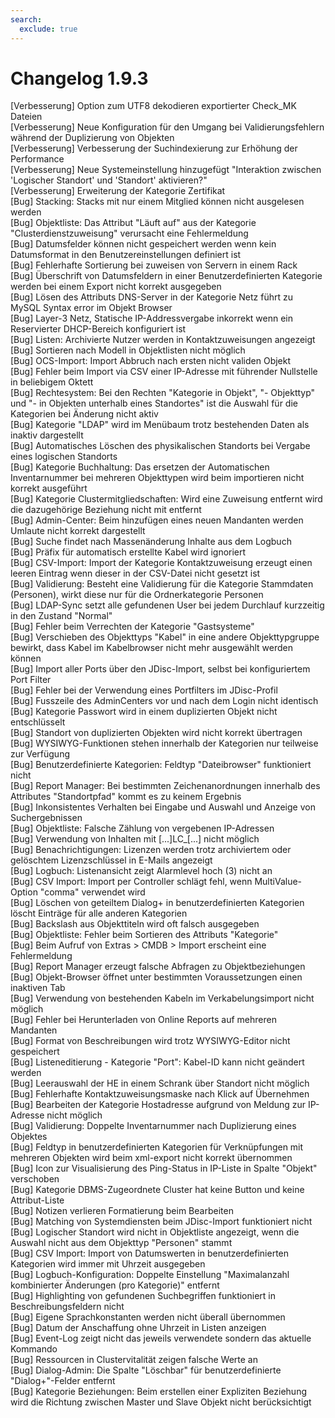 ```yaml
---
search:
  exclude: true
---
```

# Changelog 1.9.3
<!-- cSpell:disable -->
<!-- markdownlint-disable MD052 -->
[Verbesserung]  Option zum UTF8 dekodieren exportierter Check_MK Dateien<br>
[Verbesserung]  Neue Konfiguration für den Umgang bei Validierungsfehlern während der Duplizierung von Objekten<br>
[Verbesserung]  Verbesserung der Suchindexierung zur Erhöhung der Performance<br>
[Verbesserung]  Neue Systemeinstellung hinzugefügt "Interaktion zwischen 'Logischer Standort' und 'Standort' aktivieren?"<br>
[Verbesserung]  Erweiterung der Kategorie Zertifikat<br>
[Bug]           Stacking: Stacks mit nur einem Mitglied können nicht ausgelesen werden<br>
[Bug]           Objektliste: Das Attribut "Läuft auf" aus der Kategorie "Clusterdienstzuweisung" verursacht eine Fehlermeldung<br>
[Bug]           Datumsfelder können nicht gespeichert werden wenn kein Datumsformat in den Benutzereinstellungen definiert ist<br>
[Bug]           Fehlerhafte Sortierung bei zuweisen von Servern in einem Rack<br>
[Bug]           Überschrift von Datumsfeldern in einer Benutzerdefinierten Kategorie werden bei einem Export nicht korrekt ausgegeben<br>
[Bug]           Lösen des Attributs DNS-Server in der Kategorie Netz führt zu MySQL Syntax error im Objekt Browser<br>
[Bug]           Layer-3 Netz, Statische IP-Addressvergabe inkorrekt wenn ein Reservierter DHCP-Bereich konfiguriert ist<br>
[Bug]           Listen: Archivierte Nutzer werden in Kontaktzuweisungen angezeigt<br>
[Bug]           Sortieren nach Modell in Objektlisten nicht möglich<br>
[Bug]           OCS-Import: Import Abbruch nach ersten nicht validen Objekt<br>
[Bug]           Fehler beim Import via CSV einer IP-Adresse mit führender Nullstelle in beliebigem Oktett<br>
[Bug]           Rechtesystem: Bei den Rechten "Kategorie in Objekt", "- Objekttyp" und "- in Objekten unterhalb eines Standortes" ist die Auswahl für die Kategorien bei Änderung nicht aktiv<br>
[Bug]           Kategorie "LDAP" wird im Menübaum trotz bestehenden Daten als inaktiv dargestellt<br>
[Bug]           Automatisches Löschen des physikalischen Standorts bei Vergabe eines logischen Standorts<br>
[Bug]           Kategorie Buchhaltung: Das ersetzen der Automatischen Inventarnummer bei mehreren Objekttypen wird beim importieren nicht korrekt ausgeführt<br>
[Bug]           Kategorie Clustermitgliedschaften: Wird eine Zuweisung entfernt wird die dazugehörige Beziehung nicht mit entfernt<br>
[Bug]           Admin-Center: Beim hinzufügen eines neuen Mandanten werden Umlaute nicht korrekt dargestellt<br>
[Bug]           Suche findet nach Massenänderung Inhalte aus dem Logbuch<br>
[Bug]           Präfix für automatisch erstellte Kabel wird ignoriert<br>
[Bug]           CSV-Import: Import der Kategorie Kontaktzuweisung erzeugt einen leeren Eintrag wenn dieser in der CSV-Datei nicht gesetzt ist<br>
[Bug]           Validierung: Besteht eine Validierung für die Kategorie Stammdaten (Personen), wirkt diese nur für die Ordnerkategorie Personen<br>
[Bug]           LDAP-Sync setzt alle gefundenen User bei jedem Durchlauf kurzzeitig in den Zustand "Normal"<br>
[Bug]           Fehler beim Verrechten der Kategorie "Gastsysteme"<br>
[Bug]           Verschieben des Objekttyps "Kabel" in eine andere Objekttypgruppe bewirkt, dass Kabel im Kabelbrowser nicht mehr ausgewählt werden können<br>
[Bug]           Import aller Ports über den JDisc-Import, selbst bei konfiguriertem Port Filter<br>
[Bug]           Fehler bei der Verwendung eines Portfilters im JDisc-Profil<br>
[Bug]           Fusszeile des AdminCenters vor und nach dem Login nicht identisch<br>
[Bug]           Kategorie Passwort wird in einem duplizierten Objekt nicht entschlüsselt<br>
[Bug]           Standort von duplizierten Objekten wird nicht korrekt übertragen<br>
[Bug]           WYSIWYG-Funktionen stehen innerhalb der Kategorien nur teilweise zur Verfügung<br>
[Bug]           Benutzerdefinierte Kategorien: Feldtyp "Dateibrowser" funktioniert nicht<br>
[Bug]           Report Manager: Bei bestimmten Zeichenanordnungen innerhalb des Attributes "Standortpfad" kommt es zu keinem Ergebnis<br>
[Bug]           Inkonsistentes Verhalten bei Eingabe und Auswahl und Anzeige von Suchergebnissen<br>
[Bug]           Objektliste: Falsche Zählung von vergebenen IP-Adressen<br>
[Bug]           Verwendung von Inhalten mit [...]LC_[...] nicht möglich<br>
[Bug]           Benachrichtigungen: Lizenzen werden trotz archiviertem oder gelöschtem Lizenzschlüssel in E-Mails angezeigt<br>
[Bug]           Logbuch: Listenansicht zeigt Alarmlevel hoch (3) nicht an<br>
[Bug]           CSV Import: Import per Controller schlägt fehl, wenn MultiValue-Option "comma" verwendet wird<br>
[Bug]           Löschen von geteiltem Dialog+ in benutzerdefinierten Kategorien löscht Einträge für alle anderen Kategorien<br>
[Bug]           Backslash aus Objekttiteln wird oft falsch ausgegeben<br>
[Bug]           Objektliste: Fehler beim Sortieren des Attributs "Kategorie"<br>
[Bug]           Beim Aufruf von Extras > CMDB > Import erscheint eine Fehlermeldung<br>
[Bug]           Report Manager erzeugt falsche Abfragen zu Objektbeziehungen<br>
[Bug]           Objekt-Browser öffnet unter bestimmten Voraussetzungen einen inaktiven Tab<br>
[Bug]           Verwendung von bestehenden Kabeln im Verkabelungsimport nicht möglich<br>
[Bug]           Fehler bei Herunterladen von Online Reports auf mehreren Mandanten<br>
[Bug]           Format von Beschreibungen wird trotz WYSIWYG-Editor nicht gespeichert<br>
[Bug]           Listeneditierung - Kategorie "Port": Kabel-ID kann nicht geändert werden<br>
[Bug]           Leerauswahl der HE in einem Schrank über Standort nicht möglich<br>
[Bug]           Fehlerhafte Kontaktzuweisungsmaske nach Klick auf Übernehmen<br>
[Bug]           Bearbeiten der Kategorie Hostadresse aufgrund von Meldung zur IP-Adresse nicht möglich<br>
[Bug]           Validierung: Doppelte Inventarnummer nach Duplizierung eines Objektes<br>
[Bug]           Feldtyp in benutzerdefinierten Kategorien für Verknüpfungen mit mehreren Objekten wird beim xml-export nicht korrekt übernommen<br>
[Bug]           Icon zur Visualisierung des Ping-Status in IP-Liste in Spalte "Objekt" verschoben<br>
[Bug]           Kategorie DBMS-Zugeordnete Cluster hat keine Button und keine Attribut-Liste<br>
[Bug]           Notizen verlieren Formatierung beim Bearbeiten<br>
[Bug]           Matching von Systemdiensten beim JDisc-Import funktioniert nicht<br>
[Bug]           Logischer Standort wird nicht in Objektliste angezeigt, wenn die Auswahl nicht aus dem Objekttyp "Personen" stammt<br>
[Bug]           CSV Import: Import von Datumswerten in benutzerdefinierten Kategorien wird immer mit Uhrzeit ausgegeben<br>
[Bug]           Logbuch-Konfiguration: Doppelte Einstellung "Maximalanzahl kombinierter Änderungen (pro Kategorie)" entfernt<br>
[Bug]           Highlighting von gefundenen Suchbegriffen funktioniert in Beschreibungsfeldern nicht<br>
[Bug]           Eigene Sprachkonstanten werden nicht überall übernommen<br>
[Bug]           Datum der Anschaffung ohne Uhrzeit in Listen anzeigen<br>
[Bug]           Event-Log zeigt nicht das jeweils verwendete sondern das aktuelle Kommando<br>
[Bug]           Ressourcen in Clustervitalität zeigen falsche Werte an<br>
[Bug]           Dialog-Admin: Die Spalte "Löschbar" für benutzerdefinierte "Dialog+"-Felder entfernt<br>
[Bug]           Kategorie Beziehungen: Beim erstellen einer Expliziten Beziehung wird die Richtung zwischen Master und Slave Objekt nicht berücksichtigt<br>
